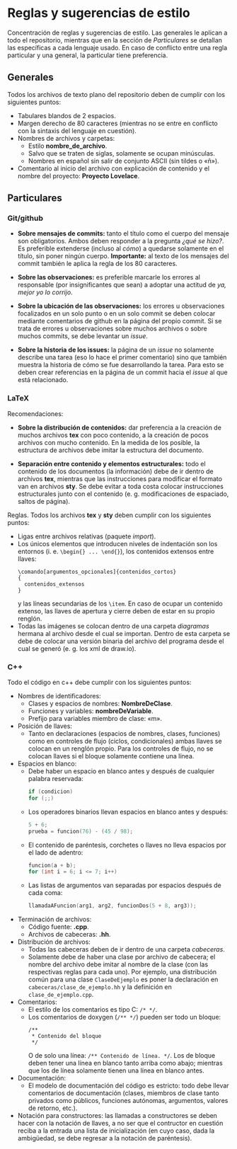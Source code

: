 # Reglas y sugerencias de estilo

Concentración de reglas y sugerencias de estilo. Las generales le aplican a
todo el repositorio, mientras que en la sección de *Particulares* se detallan
las específicas a cada lenguaje usado. En caso de conflicto entre una regla
particular y una general, la particular tiene preferencia.

## Generales

Todos los archivos de texto plano del repositorio deben de cumplir con los
siguientes puntos:

* Tabulares blandos de 2 espacios.
* Margen derecho de 80 caracteres (mientras no se entre en conflicto con la
  sintaxis del lenguaje en cuestión).
* Nombres de archivos y carpetas:
  * Estilo **nombre_de_archivo**.
  * Salvo que se traten de siglas, solamente se ocupan minúsculas.
  * Nombres en español sin salir de conjunto ASCII (sin tildes o «ñ»).
* Comentario al inicio del archivo con explicación de contenido y
  el nombre del proyecto: **Proyecto Lovelace**.

## Particulares

### Git/github

* **Sobre mensajes de commits:** tanto el título como el cuerpo del mensaje
  son obligatorios. Ambos deben responder a la pregunta *¿qué se hizo?*.
  Es preferible extenderse (incluso al *cómo*) a quedarse solamente en el
  título, sin poner ningún cuerpo. **Importante:** al texto de los mensajes
  del commit también le aplica la regla de los 80 caracteres.

* **Sobre las observaciones:** es preferible marcarle los errores al
  responsable (por insignificantes que sean) a adoptar una actitud de *ya,
  mejor yo lo corrijo*.

* **Sobre la ubicación de las observaciones:** los errores u observaciones
  focalizados en un solo punto o en un solo commit se deben colocar mediante
  comentarios de github en la página del propio commit. Si se trata de errores
  u observaciones sobre muchos archivos o sobre muchos commits, se debe
  levantar un *issue*.

* **Sobre la historia de los issues:** la página de un *issue* no solamente
  describe una tarea (eso lo hace el primer comentario) sino que también
  muestra la historia de cómo se fue desarrollando la tarea. Para esto se deben
  crear referencias en la página de un commit hacia el *issue* al que está
  relacionado.

### LaTeX

Recomendaciones:

* **Sobre la distribución de contenidos:** dar preferencia a la creación de
  muchos archivos **tex** con poco contenido, a la creación de pocos archivos
  con mucho contenido. En la medida de los posible, la estructura de
  archivos debe imitar la estructura del documento.

* **Separación entre contenido y elementos estructurales:** todo el contenido
  de los documentos (la información) debe de ir dentro de archivos **tex**,
  mientras que las instrucciones para modificar el formato van en archivos
  **sty**. Se debe evitar a toda costa colocar instrucciones estructurales
  junto con el contenido (e. g. modificaciones de espaciado, saltos de página).

Reglas. Todos los archivos **tex** y **sty** deben cumplir con los siguientes
puntos:

* Ligas entre archivos relativas (paquete *import*).
* Los únicos elementos que introducen niveles de indentación son los entornos
  (i. e. `\begin{} ... \end{}`), los contenidos extensos entre llaves:
  ```
  \comando[argumentos_opcionales]{contenidos_cortos}
  {
    contenidos_extensos
  }
  ```
  y las líneas secundarias de los `\item`. En caso de ocupar un contenido
  extenso, las llaves de apertura y cierre deben de estar en su propio renglón.
* Todas las imágenes se colocan dentro de una carpeta *diagramas* hermana al
  archivo desde el cual se importan. Dentro de esta carpeta se debe de colocar
  una versión binaria del archivo del programa desde el cual se generó (e. g.
  los xml de draw.io).

### C++

Todo el código en c++ debe cumplir con los siguientes puntos:

* Nombres de identificadores:
  * Clases y espacios de nombres: **NombreDeClase**.
  * Funciones y variables: **nombreDeVariable**.
  * Prefijo para variables miembro de clase: «m».
* Posición de llaves:
  * Tanto en declaraciones (espacios de nombres, clases, funciones) como
    en controles de flujo (ciclos, condicionales) ambas llaves se colocan en
    un renglón propio. Para los controles de flujo, no se colocan llaves si
    el bloque solamente contiene una línea.
* Espacios en blanco:
  * Debe haber un espacio en blanco antes y después de cualquier palabra
    reservada:
    ```c++
    if (condicion)
    for (;;)
    ```
  * Los operadores binarios llevan espacios en blanco antes y después:
    ```c++
    5 + 6;
    prueba = funcion(76) - (45 / 98);
    ```
  * El contenido de paréntesis, corchetes o llaves no lleva espacios por
    el lado de adentro:
    ```c++
    funcion(a + b);
    for (int i = 6; i <= 7; i++)
    ```
  * Las listas de argumentos van separadas por espacios después de cada coma:
    ```c++
    llamadaAFuncion(arg1, arg2, funcionDos(5 + 8, arg3));
    ```
* Terminación de archivos:
  * Código fuente: **.cpp**.
  * Archivos de cabeceras: **.hh**.
* Distribución de archivos:
  * Todas las cabeceras deben de ir dentro de una carpeta *cabeceras*.
  * Solamente debe de haber una clase por archivo de cabecera; el nombre del
    archivo debe imitar al nombre de la clase (con las respectivas reglas
    para cada uno). Por ejemplo, una distribución común para una clase
    `ClaseDeEjemplo` es poner la declaración en
    `cabeceras/clase_de_ejemplo.hh` y la definición en `clase_de_ejemplo.cpp`.
* Comentarios:
  * El estilo de los comentarios es tipo C: `/* */`.
  * Los comentarios de doxygen (`/** */`) pueden ser todo un bloque:
    ```
    /**
     * Contenido del bloque
     */
    ```
    O de solo una línea: `/** Contenido de línea. */`. Los de bloque deben
    tener una línea en blanco tanto arriba como abajo; mientras que los de
    línea solamente tienen una línea en blanco antes.
* Documentación:
  * El modelo de documentación del código es estricto: todo debe llevar
    comentarios de documentación (clases, miembros de clase tanto privados
    como públicos, funciones autónomas, argumentos, valores de retorno, etc.).
* Notación para constructores: las llamadas a constructores se deben hacer con
  la notación de llaves, a no ser que el contructor en cuestión reciba a la
  entrada una lista de inicialización (en cuyo caso, dada la ambigüedad, se
  debe regresar a la notación de paréntesis).
